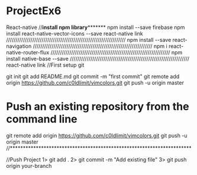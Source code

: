 # ProjectEx6
React-native
//**install npm library*********
npm install --save firebase
npm install react-native-vector-icons --save
react-native link
////////////////////////////////////////////////////////////////
npm install --save react-navigation
////////////////////////////////////////////////////////////////
npm i react-native-router-flux
////////////////////////////////////////////////////////////////
npm install native-base --save
////////////////////////////////////////////////////////////////
react-native link
//First setup git

git init
git add README.md
git commit -m "first commit"
git remote add origin https://github.com/c0ldlimit/vimcolors.git
git push -u origin master
 
# Push an existing repository from the command line
 
git remote add origin https://github.com/c0ldlimit/vimcolors.git
git push -u origin master
//**********************************************************************

//Push Project
1> git add .
2> git commit -m "Add existing file"
3> git push origin your-branch

